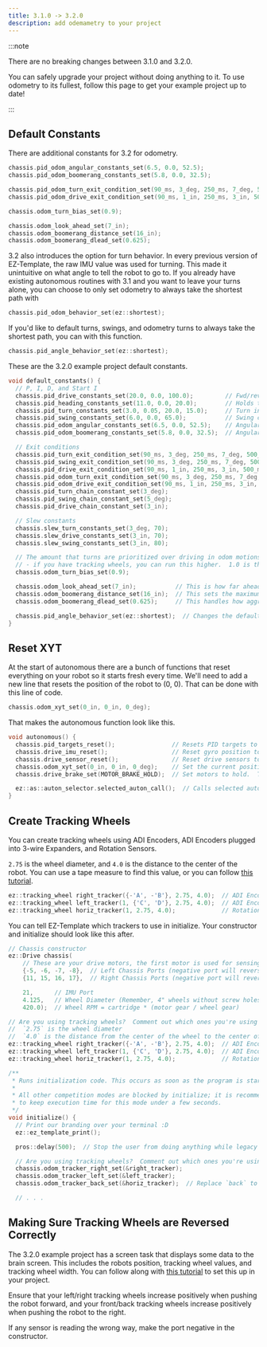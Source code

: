 ```yaml
---
title: 3.1.0 -> 3.2.0
description: add odemametry to your project 
---
```


:::note

There are no breaking changes between 3.1.0 and 3.2.0.  

You can safely upgrade your project without doing anything to it.  To use odometry to its fullest, follow this page to get your example project up to date!

:::


## Default Constants
There are additional constants for 3.2 for odometry.  
```cpp
chassis.pid_odom_angular_constants_set(6.5, 0.0, 52.5);
chassis.pid_odom_boomerang_constants_set(5.8, 0.0, 32.5);

chassis.pid_odom_turn_exit_condition_set(90_ms, 3_deg, 250_ms, 7_deg, 500_ms, 750_ms);
chassis.pid_odom_drive_exit_condition_set(90_ms, 1_in, 250_ms, 3_in, 500_ms, 750_ms);

chassis.odom_turn_bias_set(0.9);

chassis.odom_look_ahead_set(7_in);
chassis.odom_boomerang_distance_set(16_in);
chassis.odom_boomerang_dlead_set(0.625);
```

3.2 also introduces the option for turn behavior.  In every previous version of EZ-Template, the raw IMU value was used for turning.  This made it unintuitive on what angle to tell the robot to go to.  If you already have existing autonomous routines with 3.1 and you want to leave your turns alone, you can choose to only set odometry to always take the shortest path with
```cpp
chassis.pid_odom_behavior_set(ez::shortest);
```

If you'd like to default turns, swings, and odometry turns to always take the shortest path, you can with this function. 
```cpp
chassis.pid_angle_behavior_set(ez::shortest);
```

These are the 3.2.0 example project default constants.  
```cpp
void default_constants() {
  // P, I, D, and Start I
  chassis.pid_drive_constants_set(20.0, 0.0, 100.0);         // Fwd/rev constants, used for odom and non odom motions
  chassis.pid_heading_constants_set(11.0, 0.0, 20.0);        // Holds the robot straight while going forward without odom
  chassis.pid_turn_constants_set(3.0, 0.05, 20.0, 15.0);     // Turn in place constants
  chassis.pid_swing_constants_set(6.0, 0.0, 65.0);           // Swing constants
  chassis.pid_odom_angular_constants_set(6.5, 0.0, 52.5);    // Angular control for odom motions
  chassis.pid_odom_boomerang_constants_set(5.8, 0.0, 32.5);  // Angular control for boomerang motions

  // Exit conditions
  chassis.pid_turn_exit_condition_set(90_ms, 3_deg, 250_ms, 7_deg, 500_ms, 500_ms);
  chassis.pid_swing_exit_condition_set(90_ms, 3_deg, 250_ms, 7_deg, 500_ms, 500_ms);
  chassis.pid_drive_exit_condition_set(90_ms, 1_in, 250_ms, 3_in, 500_ms, 500_ms);
  chassis.pid_odom_turn_exit_condition_set(90_ms, 3_deg, 250_ms, 7_deg, 500_ms, 750_ms);
  chassis.pid_odom_drive_exit_condition_set(90_ms, 1_in, 250_ms, 3_in, 500_ms, 750_ms);
  chassis.pid_turn_chain_constant_set(3_deg);
  chassis.pid_swing_chain_constant_set(5_deg);
  chassis.pid_drive_chain_constant_set(3_in);

  // Slew constants
  chassis.slew_turn_constants_set(3_deg, 70);
  chassis.slew_drive_constants_set(3_in, 70);
  chassis.slew_swing_constants_set(3_in, 80);

  // The amount that turns are prioritized over driving in odom motions
  // - if you have tracking wheels, you can run this higher.  1.0 is the max
  chassis.odom_turn_bias_set(0.9);

  chassis.odom_look_ahead_set(7_in);           // This is how far ahead in the path the robot looks at
  chassis.odom_boomerang_distance_set(16_in);  // This sets the maximum distance away from target that the carrot point can be
  chassis.odom_boomerang_dlead_set(0.625);     // This handles how aggressive the end of boomerang motions are

  chassis.pid_angle_behavior_set(ez::shortest);  // Changes the default behavior for turning, this defaults it to the shortest path there
}
```


## Reset XYT
At the start of autonomous there are a bunch of functions that reset everything on your robot so it starts fresh every time.  We'll need to add a new line that resets the position of the robot to (0, 0).  That can be done with this line of code.  
```cpp
chassis.odom_xyt_set(0_in, 0_in, 0_deg);
```

That makes the autonomous function look like this.
```cpp
void autonomous() {
  chassis.pid_targets_reset();                // Resets PID targets to 0
  chassis.drive_imu_reset();                  // Reset gyro position to 0
  chassis.drive_sensor_reset();               // Reset drive sensors to 0
  chassis.odom_xyt_set(0_in, 0_in, 0_deg);    // Set the current position, you can start at a specific position with this
  chassis.drive_brake_set(MOTOR_BRAKE_HOLD);  // Set motors to hold.  This helps autonomous consistency

  ez::as::auton_selector.selected_auton_call();  // Calls selected auton from autonomous selector
}
```


## Create Tracking Wheels
You can create tracking wheels using ADI Encoders, ADI Encoders plugged into 3-wire Expanders, and Rotation Sensors.

`2.75`  is the wheel diameter, and `4.0` is the distance to the center of the robot.  You can use a tape measure to find this value, or you can follow [this tutorial](/tutorials/tuning_tracking_wheel_width).
```cpp
ez::tracking_wheel right_tracker({-'A', -'B'}, 2.75, 4.0);  // ADI Encoders
ez::tracking_wheel left_tracker(1, {'C', 'D'}, 2.75, 4.0);  // ADI Encoders plugged into a Smart port
ez::tracking_wheel horiz_tracker(1, 2.75, 4.0);             // Rotation sensors
```

You can tell EZ-Template which trackers to use in initialize.  Your constructor and initialize should look like this after.  
```cpp
// Chassis constructor
ez::Drive chassis(
    // These are your drive motors, the first motor is used for sensing!
    {-5, -6, -7, -8},  // Left Chassis Ports (negative port will reverse it!)
    {11, 15, 16, 17},  // Right Chassis Ports (negative port will reverse it!)

    21,      // IMU Port
    4.125,   // Wheel Diameter (Remember, 4" wheels without screw holes are actually 4.125!)
    420.0);  // Wheel RPM = cartridge * (motor gear / wheel gear)

// Are you using tracking wheels?  Comment out which ones you're using here!
//  `2.75` is the wheel diameter
//  `4.0` is the distance from the center of the wheel to the center of the robot
ez::tracking_wheel right_tracker({-'A', -'B'}, 2.75, 4.0);  // ADI Encoders
ez::tracking_wheel left_tracker(1, {'C', 'D'}, 2.75, 4.0);  // ADI Encoders plugged into a Smart port
ez::tracking_wheel horiz_tracker(1, 2.75, 4.0);             // Rotation sensors

/**
 * Runs initialization code. This occurs as soon as the program is started.
 *
 * All other competition modes are blocked by initialize; it is recommended
 * to keep execution time for this mode under a few seconds.
 */
void initialize() {
  // Print our branding over your terminal :D
  ez::ez_template_print();

  pros::delay(500);  // Stop the user from doing anything while legacy ports configure

  // Are you using tracking wheels?  Comment out which ones you're using here!
  chassis.odom_tracker_right_set(&right_tracker);
  chassis.odom_tracker_left_set(&left_tracker);
  chassis.odom_tracker_back_set(&horiz_tracker);  // Replace `back` to `front` if your tracker is in the front!

  // . . .
```

## Making Sure Tracking Wheels are Reversed Correctly
The 3.2.0 example project has a screen task that displays some data to the brain screen.  This includes the robots position, tracking wheel values, and tracking wheel width.  You can follow along with [this tutorial](tutorials/blank_pages) to set this up in your project.  

Ensure that your left/right tracking wheels increase positively when pushing the robot forward, and your front/back tracking wheels increase positively when pushing the robot to the right.  

If any sensor is reading the wrong way, make the port negative in the constructor. 